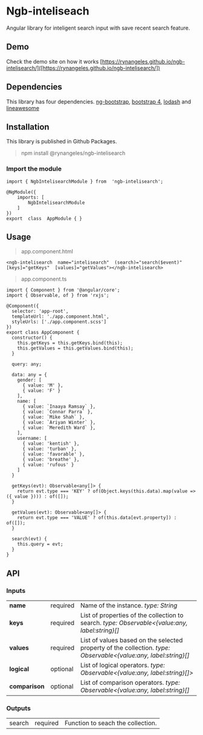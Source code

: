


# Ngb-inteliseach

Angular library for inteligent search input with save recent search feature.

## Demo

Check the demo site on how it works [https://rynangeles.github.io/ngb-intelisearch/]([https://rynangeles.github.io/ngb-intelisearch/])

## Dependencies

This library has four dependencies. [ng-bootstrap](https://github.com/ng-bootstrap/ng-bootstrap), [bootstrap 4](https://getbootstrap.com/), [lodash](https://lodash.com/) and [lineawesome](https://icons8.com/line-awesome)

## Installation

This library is published in Github Packages. 

> npm install @rynangeles/ngb-intelisearch


###  Import the module
    import { NgbIntelisearchModule } from  'ngb-intelisearch';

	@NgModule({
		imports: [
			NgbIntelisearchModule
		]
	})
	export  class  AppModule { }

## Usage

> app.component.html

	<ngb-intelisearch  name="intelisearch"  (search)="search($event)"  [keys]="getKeys"  [values]="getValues"></ngb-intelisearch>
> app.component.ts

	

    import { Component } from '@angular/core';
    import { Observable, of } from 'rxjs';
    
    @Component({
      selector: 'app-root',
      templateUrl: './app.component.html',
      styleUrls: ['./app.component.scss']
    })
    export class AppComponent {
      constructor() {
        this.getKeys = this.getKeys.bind(this);
        this.getValues = this.getValues.bind(this);
      }
    
      query: any;
    
      data: any = {
        gender: [
          { value: 'M' },
          { value: 'F' }
        ],
        name: [
          { value: `Inaaya Ramsay` },
          { value: `Connar Parra` },
          { value: `Mike Shah` },
          { value: `Ariyan Winter` },
          { value: `Meredith Ward` },
        ],
        username: [
          { value: 'kentish' },
          { value: 'turban' },
          { value: 'favorable' },
          { value: 'breathe' },
          { value: 'rufous' }
        ]
      }
    
      getKeys(evt): Observable<any[]> {
        return evt.type === 'KEY' ? of(Object.keys(this.data).map(value => ({ value }))) : of([]);
      }
    
      getValues(evt): Observable<any[]> {
        return evt.type === 'VALUE' ? of(this.data[evt.property]) : of([]);
      }
    
      search(evt) {
        this.query = evt;
      }
    }

## API
### Inputs 
|  |  |  |
|--|--|--|
| **name** | required | Name of the instance. *type: String* |
| **keys** | required | List of properties of the collection to search. *type: Observable<{value:any, label:string}[]* |
| **values** | required | List of values based on the selected property of the collection. *type: Observable<{value:any, label:string}[]* |
| **logical** | optional | List of logical operators. *type: Observable<{value:any, label:string}[]>* |
| **comparison** | optional | List of comparison operators. *type: Observable<{value:any, label:string}[]* |

### Outputs 
| | | |
|--|--|--|
| search | required | Function to seach the collection. |

